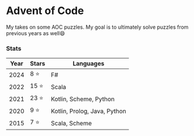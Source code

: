 # Advent of Code

My takes on some AOC puzzles. My goal is to ultimately solve puzzles from previous years as well😄

### Stats

Year | Stars | Languages
-----|------|---------|
2024 | 8 ⭐ | F#
2022 | 15 ⭐ | Scala
2021 | 23 ⭐ | Kotlin, Scheme, Python
2020 | 9 ⭐ | Kotlin, Prolog, Java, Python
2015 | 7 ⭐ | Scala, Scheme
